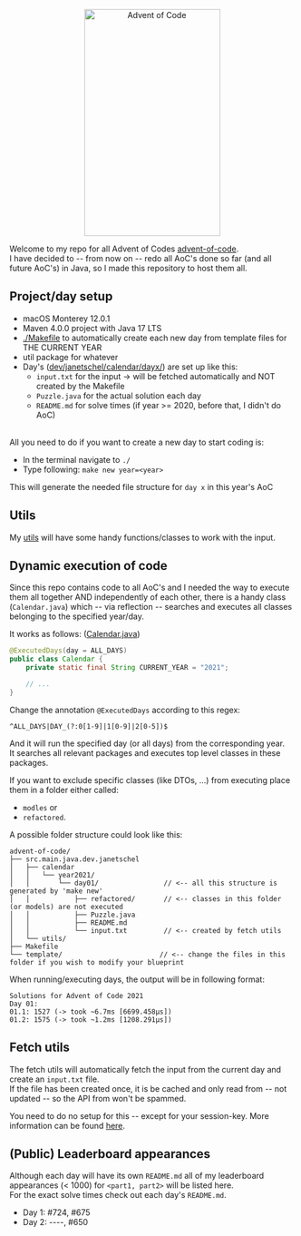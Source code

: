 <p align="center">
  <img src="https://user-images.githubusercontent.com/46886724/145045869-97cb7298-bb88-4d10-9e43-099a943d894c.png" alt="Advent of Code" width="240" height="400" />
</p>

Welcome to my repo for all Advent of Codes [advent-of-code](https://adventofcode.com/).  
I have decided to -- from now on -- redo all AoC's done so far (and all future AoC's) in Java, so I made this repository to host them all.

## Project/day setup
- macOS Monterey 12.0.1
- Maven 4.0.0 project with Java 17 LTS
- [./Makefile](https://github.com/janetschel/advent-of-code/blob/main/Makefile) to automatically create each new day from template files for THE CURRENT YEAR
- util package for whatever
- Day's ([dev/janetschel/calendar/dayx/](https://github.com/janetschel/advent-of-code/tree/main/src/main/java/dev/janetschel/calendar)) are set up like this:
  - `input.txt` for the input → will be fetched automatically and NOT created by the Makefile
  - `Puzzle.java` for the actual solution each day
  - `README.md` for solve times (if year >= 2020, before that, I didn't do AoC)

<br/>
All you need to do if you want to create a new day to start coding is: 

- In the terminal navigate to `./`
- Type following: `make new year=<year>`

This will generate the needed file structure for `day x` in this year's AoC

## Utils
My [utils](https://github.com/janetschel/advent-of-code/tree/main/src/main/java/dev/janetschel/util) will have some handy functions/classes to work with the input.  

## Dynamic execution of code

Since this repo contains code to all AoC's and I needed the way to execute them all together AND independently of each other, there is a handy class (`Calendar.java`) which -- via reflection -- searches and executes all classes belonging to the specified year/day.

It works as follows: ([Calendar.java](https://github.com/janetschel/advent-of-code/blob/main/src/main/java/dev/janetschel/Calendar.java))
```java
@ExecutedDays(day = ALL_DAYS)
public class Calendar {
    private static final String CURRENT_YEAR = "2021";

    // ...
}
```

Change the annotation `@ExecutedDays` according to this regex:
```re
^ALL_DAYS|DAY_(?:0[1-9]|1[0-9]|2[0-5])$
```

And it will run the specified day (or all days) from the corresponding year.  
It searches all relevant packages and executes top level classes in these packages.  

If you want to exclude specific classes (like DTOs, ...) from executing place them in a folder either called:
- `modles` or 
- `refactored`.

A possible folder structure could look like this:
```
advent-of-code/
├── src.main.java.dev.janetschel
│   ├── calendar
│   │   └── year2021/
│   │       └── day01/                // <-- all this structure is generated by 'make new'
│   │           ├── refactored/       // <-- classes in this folder (or models) are not executed
│   │           ├── Puzzle.java
│   │           ├── README.md
│   │           └── input.txt         // <-- created by fetch utils
│   └── utils/
├── Makefile 
└── template/                        // <-- change the files in this folder if you wish to modify your blueprint
```

When running/executing days, the output will be in following format:
```
Solutions for Advent of Code 2021
Day 01:
01.1: 1527 (-> took ~6.7ms [6699.458µs])
01.2: 1575 (-> took ~1.2ms [1208.291µs])
```

## Fetch utils

The fetch utils will automatically fetch the input from the current day and create an `input.txt` file.  
If the file has been created once, it is be cached and only read from -- not updated -- so the API from won't be spammed.

You need to do no setup for this -- except for your session-key. More information can be found [here](https://github.com/janetschel/advent-of-code/tree/main/src/main/resources).


## (Public) Leaderboard appearances
Although each day will have its own `README.md` all of my leaderboard appearances (< 1000) for `<part1, part2>` will be listed here.  
For the exact solve times check out each day's `README.md`. 

- Day 1: #724, #675
- Day 2: ----, #650

